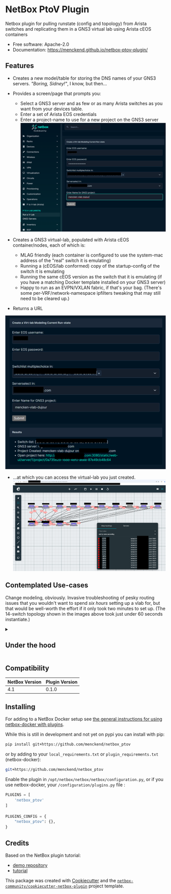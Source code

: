 # NetBox PtoV Plugin

Netbox plugin for pulling runstate (config and topology) from Arista switches and replicating them in a GNS3 virtual lab using Arista cEOS containers

* Free software: Apache-2.0
* Documentation: https://menckend.github.io/netbox-ptov-plugin/

## Features

* Creates a new model/table for storing the DNS names of your GNS3 servers.  *"Boring, Sidney!"*, I know, but then...

* Provides a screen/page that prompts you:
  * Select a GNS3 server and as few or as many Arista switches as you want from your devices table.
  * Enter a set of Arista EOS credentials
  * Enter a project-name to use for a new project on the GNS3 server
![image](./docs/_static/images/ptov-pic1.png)

* Creates a GNS3 virtual-lab, populated with Arista cEOS container/nodes, each of which is:
  * MLAG friendly  (each container is configured to use the system-mac address of the "real" switch it is emulating)
  * Running a (cEOS/lab conformed) copy of the startup-config of the switch it is emulating
  * Running the same cEOS version as the switch that it is emulating (if you have a matching Docker template installed on your GNS3 server)
  * Happy to run as an EVPN/VXLAN fabric, if that's your bag.  (There's some per-VRF/network-namespace ipfilters tweaking that may still need to be cleared up.)

* Returns a URL

![image](./docs/_static/images/ptov-pic2.png)

* ...at which you can access the virtual-lab you just created. 
![image](./docs/_static/images/ptov-pic3.png)

## Contemplated Use-cases

Change modeling, obviously.  Invasive troubleshooting of pesky routing issues that you wouldn't want to spend *six hours* setting up a vlab for, but that would be well-worth the effort if it only took two minutes to set up.   (The 14-switch topology shown in the images above took just under 60 seconds instantiate.)


<details><summary>

## Under the hood

</summary>

* All of the heavy lifting is done by the [dcnodatg package](https://menckend.github.io/dcnodatg)

</details>

## Compatibility

| NetBox Version | Plugin Version |
|----------------|----------------|
|     4.1        |      0.1.0     |

## Installing

For adding to a NetBox Docker setup see
[the general instructions for using netbox-docker with plugins](https://github.com/netbox-community/netbox-docker/wiki/Using-Netbox-Plugins).

While this is still in development and not yet on pypi you can install with pip:

```bash
pip install git+https://github.com/menckend/netbox_ptov
```

or by adding to your `local_requirements.txt` or `plugin_requirements.txt` (netbox-docker):

```bash
git+https://github.com/menckend/netbox_ptov
```

Enable the plugin in `/opt/netbox/netbox/netbox/configuration.py`,
 or if you use netbox-docker, your `/configuration/plugins.py` file :

```python
PLUGINS = [
    'netbox_ptov'
]

PLUGINS_CONFIG = {
    "netbox_ptov": {},
}
```

## Credits

Based on the NetBox plugin tutorial:

- [demo repository](https://github.com/netbox-community/netbox-plugin-demo)
- [tutorial](https://github.com/netbox-community/netbox-plugin-tutorial)

This package was created with [Cookiecutter](https://github.com/audreyr/cookiecutter) and the [`netbox-community/cookiecutter-netbox-plugin`](https://github.com/netbox-community/cookiecutter-netbox-plugin) project template.
